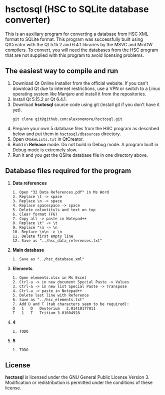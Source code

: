 # __hsctosql__ (HSC to SQLite database converter)

This is an auxiliary program for converting a database from HSC XML format to SQLite format. 
This program was successfully built using QtCreator with the Qt 5.15.2 and 6.4.1 libraries by the MSVC and MinGW compilers.
To convert, you will need the databases from the HSC program that are not supplied with this program to avoid licensing problems.

## The easiest way to compile and run

1. Download Qt Online Installer from the official website. If you can't download Qt due to internet restrictions, use a VPN or switch to a Linux operating system like Manjaro and install it from the repositories.
2. Install Qt 5.15.2 or Qt 6.4.1.
3. Download __hsctosql__ source code using git (install git if you don't have it yet).
	```shell
	git clone git@github.com:alexonemore/hsctosql.git
	```
4. Prepare your own 5 database files from the HSC program as described below and put them in `hsctosql/dbsources` directory.
5. Open `CMakeLists.txt` in QtCreator.
6. Build in __Release__ mode. Do not build in Debug mode. A program built in Debug mode is extremely slow.
7. Run it and you get the QSlite database file in one directory above.

## Database files required for the program

1. __Data references__

	```
	1. Open "32 Data References.pdf" in Ms Word
	2. Replace \t -> space
	3. Replace \n -> space
	4. Replace spacespace -> space
	5. Delete colontituls and text on top
	6. Clear format (F6)
	7. Copy all -> paste in Notepad++
	8. Replace \t" -> \t
	9. Replace "\n -> \n
	10. Replace \n\n -> \n
	11. Delete first empty line
	12. Save as "../hsc_data_references.txt"
	```

2. __Main database__

	```
	1. Save as "../hsc_database.xml"
	```

3. __Elements__

	```
	1. Open elements.xlsx in Ms Excel
	2. Ctrl-a -> in new document Special Paste -> Values
	3. Ctrl-a -> in new list Special Paste -> Transpose
	4. Ctrl-a -> paste in Notepad++
	5. Delete last line with Reference
	6. Save as "../hsc_elements.txt"
	7. Add D and T (tab characters seem to be required):
	D	1	D	Deuterium	2.01410177811																																																									
	T	1	T	Tritium	3.01604928																																																									

	```

4. __4__

	```
	1. TODO
	```

5. __5__

	```
	1. TODO
	```

## License

__hsctosql__ is licensed under the GNU General Public License Version 3.
Modification or redistribution is permitted under the conditions of these license.

